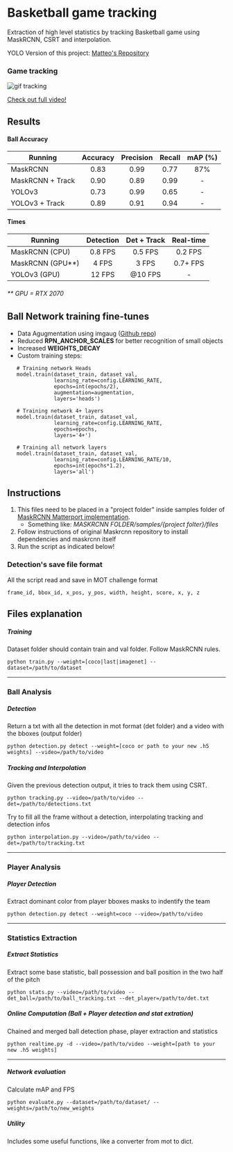 # Basketball game tracking
Extraction of high level statistics by tracking Basketball game using MaskRCNN, CSRT and interpolation.

YOLO Version of this project: [Matteo's Repository](https://github.com/MatteoDalponte/Basketball_statistics)

### Game tracking
![gif tracking](https://github.com/simoberny/basket_tracking/blob/master/data/game_track.gif)

[Check out full video!](https://youtu.be/R6vTXeZziyA)

## Results
#### Ball Accuracy
| Running | Accuracy | Precision  | Recall | mAP (%) |
| ------------- |:-------------:| :--------: | :-----:| :-----:|
| MaskRCNN  | 0.83  | 0.99    | 0.77   | 87% |
| MaskRCNN + Track  | 0.90  | 0.89    | 0.99  | - |
| YOLOv3   | 0.73    | 0.99      | 0.65       | - |
| YOLOv3 + Track  | 0.89  | 0.91    | 0.94   | - |

#### Times
| Running | Detection | Det + Track  | Real-time |
| ------------- |:-------------:| :--------: | :-----:|
| MaskRCNN (CPU) | 0.8 FPS   | 0.5 FPS      | 0.2 FPS   |
| MaskRCNN (GPU**) | 4 FPS     | 3 FPS        | 0.7+ FPS  |
| YOLOv3 (GPU)   | 12 FPS    | @10 FPS      | -         |

###### ** GPU = RTX 2070

## Ball Network training fine-tunes
- Data Agugmentation using imgaug ([Github repo](https://github.com/aleju/imgaug))
- Reduced **RPN_ANCHOR_SCALES** for better recognition of small objects
- Increased **WEIGHTS_DECAY**
- Custom training steps: 

```
   # Training network Heads
   model.train(dataset_train, dataset_val,
               learning_rate=config.LEARNING_RATE,
               epochs=int(epochs/2),
               augmentation=augmentation,
               layers='heads')

   # Training network 4+ layers
   model.train(dataset_train, dataset_val,
               learning_rate=config.LEARNING_RATE,
               epochs=epochs,
               layers='4+')
    
   # Training all network layers
   model.train(dataset_train, dataset_val,
               learning_rate=config.LEARNING_RATE/10,
               epochs=int(epochs*1.2),
               layers='all')
```

## Instructions
1. This files need to be placed in a "project folder" inside samples folder of [MaskRCNN Matterport implementation](https://github.com/matterport/Mask_RCNN).
   -  Something like: *MASKRCNN FOLDER/samples/{project folter}/files*
2. Follow instructions of original Maskrcnn repository to install dependencies and maskrcnn itself
3. Run the script as indicated below!

### Detection's save file format
All the script read and save in MOT challenge format
```
frame_id, bbox_id, x_pos, y_pos, width, height, score, x, y, z
```

## Files explanation
##### Training
Dataset folder should contain train and val folder. Follow MaskRCNN rules. 
```
python train.py --weight=[coco|last|imagenet] --dataset=/path/to/dataset
```
___

### Ball Analysis
##### Detection
Return a txt with all the detection in mot format (det folder) and a video with the bboxes (output folder)
```
python detection.py detect --weight=[coco or path to your new .h5 weights] --video=/path/to/video
```

##### Tracking and Interpolation
Given the previous detection output, it tries to track them using CSRT.
```
python tracking.py --video=/path/to/video --det=/path/to/detections.txt
```

Try to fill all the frame without a detection, interpolating tracking and detection infos
```
python interpolation.py --video=/path/to/video --det=/path/to/tracking.txt
```

___

### Player Analysis
##### Player Detection
Extract dominant color from player bboxes masks to indentify the team
```
python detection.py detect --weight=coco --video=/path/to/video
```

___

### Statistics Extraction
##### Extract Statistics
Extract some base statistic, ball possession and ball position in the two half of the pitch
```
python stats.py --video=/path/to/video --det_ball=/path/to/ball_tracking.txt --det_player=/path/to/det.txt
```

##### Online Computation (Ball + Player detection and stat extration)
Chained and merged ball detection phase, player extraction and statistics
```
python realtime.py -d --video=/path/to/video --weight=[path to your new .h5 weights]
```
___

##### Network evaluation
Calculate mAP and FPS 
```
python evaluate.py --dataset=/path/to/dataset/ --weights=/path/to/new_weights
```

##### Utility
Includes some useful functions, like a converter from mot to dict. 
